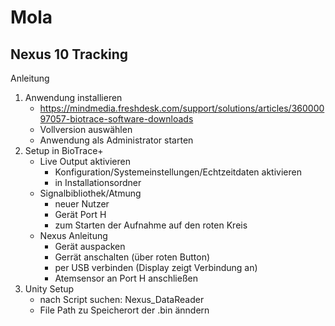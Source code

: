 # Mola
 
## Nexus 10 Tracking
Anleitung
1. Anwendung installieren
   * https://mindmedia.freshdesk.com/support/solutions/articles/36000097057-biotrace-software-downloads
   * Vollversion auswählen
   * Anwendung als Administrator starten
2. Setup in BioTrace+
   * Live Output aktivieren
      + Konfiguration/Systemeinstellungen/Echtzeitdaten aktivieren
      + in Installationsordner
   * Signalbibliothek/Atmung
      + neuer Nutzer
      + Gerät Port H
      + zum Starten der Aufnahme auf den roten Kreis
   * Nexus Anleitung
      + Gerät auspacken
      + Gerrät anschalten (über roten Button)
      + per USB verbinden (Display zeigt Verbindung an)
      + Atemsensor an Port H anschließen
3. Unity Setup
   * nach Script suchen: Nexus_DataReader
   * File Path zu Speicherort der .bin änndern
